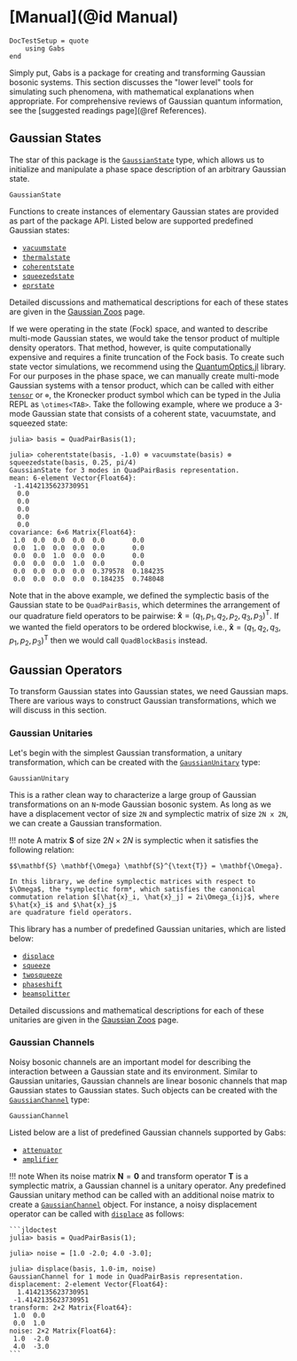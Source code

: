 # [Manual](@id Manual)

```@meta
DocTestSetup = quote
    using Gabs
end
```

Simply put, Gabs is a package for creating and transforming Gaussian bosonic systems. This section discusses the "lower level" tools for simulating such phenomena, with
mathematical explanations when appropriate. For comprehensive reviews of Gaussian
quantum information, see the [suggested readings page](@ref References).

## Gaussian States

The star of this package is the [`GaussianState`](@ref) type, which allows us to initialize
and manipulate a phase space description of an arbitrary Gaussian state.

```@docs; canonical = false
GaussianState
```

Functions to create instances of elementary Gaussian states are provided as part of the package API. 
Listed below are supported predefined Gaussian states:

- [`vacuumstate`](@ref)
- [`thermalstate`](@ref)
- [`coherentstate`](@ref)
- [`squeezedstate`](@ref)
- [`eprstate`](@ref)

Detailed discussions and mathematical descriptions for each of these states are given in the
[Gaussian Zoos](@ref) page.

If we were operating in the state (Fock) space, and wanted to describe multi-mode Gaussian states,
we would take the tensor product of multiple density operators. That method, however,
is quite computationally expensive and requires a finite truncation of the Fock basis. To create
such state vector simulations, we recommend using the [QuantumOptics.jl](https://github.com/qojulia/QuantumOptics.jl) library. For our purposes in the phase space, we can manually create multi-mode Gaussian systems with a tensor product, which can be called with either [`tensor`](@ref) or `⊗`, the Kronecker product symbol
which can be typed in the Julia REPL as `\otimes<TAB>`. Take the following example, where we produce a 3-mode Gaussian state that consists of a coherent state, vacuumstate, and squeezed state:

```jldoctest
julia> basis = QuadPairBasis(1);

julia> coherentstate(basis, -1.0) ⊗ vacuumstate(basis) ⊗ squeezedstate(basis, 0.25, pi/4)
GaussianState for 3 modes in QuadPairBasis representation.
mean: 6-element Vector{Float64}:
 -1.4142135623730951
  0.0
  0.0
  0.0
  0.0
  0.0
covariance: 6×6 Matrix{Float64}:
 1.0  0.0  0.0  0.0  0.0       0.0
 0.0  1.0  0.0  0.0  0.0       0.0
 0.0  0.0  1.0  0.0  0.0       0.0
 0.0  0.0  0.0  1.0  0.0       0.0
 0.0  0.0  0.0  0.0  0.379578  0.184235
 0.0  0.0  0.0  0.0  0.184235  0.748048
```

Note that in the above example, we defined the symplectic basis of the Gaussian state to be `QuadPairBasis`,
which determines the arrangement of our quadrature field operators to be pairwise: $\mathbf{\hat{x}} = (q_1, p_1, q_2, p_2, q_3, p_3)^{\text{T}}$. If we wanted the field operators to be ordered blockwise, i.e.,
$\mathbf{\hat{x}} = (q_1, q_2, q_3, p_1, p_2, p_3)^{\text{T}}$ then we would call `QuadBlockBasis` instead.

## Gaussian Operators

To transform Gaussian states into Gaussian states, we need Gaussian maps. There are various ways to construct Gaussian transformations, which we will discuss in this section.

### Gaussian Unitaries

Let's begin with the simplest Gaussian transformation, a unitary transformation, which can be created with the [`GaussianUnitary`](@ref) type:

```@docs; canonical = false
GaussianUnitary
```

This is a rather clean way to characterize a large group of Gaussian transformations on
an `N`-mode Gaussian bosonic system. As long as we have a displacement vector of size `2N` and symplectic matrix of size `2N x 2N`, we can create a Gaussian transformation. 

!!! note
    A matrix $\mathbf{S}$ of size $2N\times 2N$ is symplectic when it satisfies the following relation:

    $$\mathbf{S} \mathbf{\Omega} \mathbf{S}^{\text{T}} = \mathbf{\Omega}.

    In this library, we define symplectic matrices with respect to $\Omega$, the *symplectic form*, which satisfies the canonical
    commutation relation $[\hat{x}_i, \hat{x}_j] = 2i\Omega_{ij}$, where $\hat{x}_i$ and $\hat{x}_j$
    are quadrature field operators.

This library has a number of predefined Gaussian unitaries, which are listed below:

- [`displace`](@ref)
- [`squeeze`](@ref)
- [`twosqueeze`](@ref)
- [`phaseshift`](@ref)
- [`beamsplitter`](@ref)
  
Detailed discussions and mathematical descriptions for each of these unitaries are given in the [Gaussian Zoos](@ref) page.

### Gaussian Channels

Noisy bosonic channels are an important model for describing the interaction between a Gaussian state and its environment. Similar to Gaussian unitaries, Gaussian channels are linear bosonic channels that map Gaussian states to Gaussian states. Such objects can be created with the [`GaussianChannel`](@ref) type:

```@docs; canonical = false
GaussianChannel
```

Listed below are a list of predefined Gaussian channels supported by Gabs:

- [`attenuator`](@ref)
- [`amplifier`](@ref)
  
!!! note
    When its noise matrix $\mathbf{N} = \mathbf{0}$ and transform operator $\mathbf{T}$ is a symplectic matrix, a Gaussian channel is a unitary operator. Any predefined Gaussian unitary
    method can be called with an additional noise matrix to create a [`GaussianChannel`](@ref) object. For instance, a noisy displacement operator can be called with [`displace`](@ref) as follows:

    ```jldoctest
    julia> basis = QuadPairBasis(1);

    julia> noise = [1.0 -2.0; 4.0 -3.0];

    julia> displace(basis, 1.0-im, noise)
    GaussianChannel for 1 mode in QuadPairBasis representation.
    displacement: 2-element Vector{Float64}:
      1.4142135623730951
     -1.4142135623730951
    transform: 2×2 Matrix{Float64}:
     1.0  0.0
     0.0  1.0
    noise: 2×2 Matrix{Float64}:
     1.0  -2.0
     4.0  -3.0
    ```